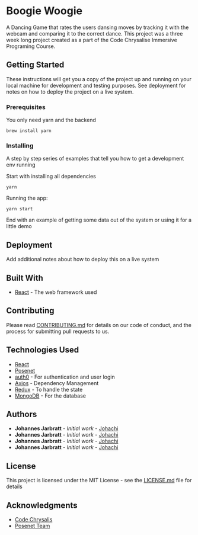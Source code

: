 # Boogie Woogie

A Dancing Game that rates the users dansing moves by tracking it with the webcam and comparing it to the correct dance. This project was a three week long project created as a part of the Code Chrysalise Immersive Programing Course.

## Getting Started

These instructions will get you a copy of the project up and running on your local machine for development and testing purposes. See deployment for notes on how to deploy the project on a live system.

### Prerequisites

You only need yarn and the backend

```
brew install yarn
```

### Installing

A step by step series of examples that tell you how to get a development env running

Start with installing all dependencies

```
yarn
```

Running the app:

```
yarn start
```

End with an example of getting some data out of the system or using it for a little demo

## Deployment

Add additional notes about how to deploy this on a live system

## Built With

* [React](https://reactjs.org/) - The web framework used

## Contributing

Please read [CONTRIBUTING.md](https://gist.github.com/PurpleBooth/b24679402957c63ec426) for details on our code of conduct, and the process for submitting pull requests to us.

## Technologies Used

- [React](https://github.com/facebook/create-react-app)
- [Posenet](https://github.com/tensorflow/tfjs-models/tree/master/posenet)
- [auth0](https://auth0.com/) - For authentication and user login
- [Axios](https://maven.apache.org/) - Dependency Management
- [Redux](https://redux.js.org/) - To handle the state
- [MongoDB](https://www.mongodb.com/) - For the database

## Authors

* **Johannes Jarbratt** - *Initial work* - [Johachi](https://github.com/johachi)
* **Johannes Jarbratt** - *Initial work* - [Johachi](https://github.com/johachi)
* **Johannes Jarbratt** - *Initial work* - [Johachi](https://github.com/johachi)
* **Johannes Jarbratt** - *Initial work* - [Johachi](https://github.com/johachi)

## License

This project is licensed under the MIT License - see the [LICENSE.md](LICENSE.md) file for details

## Acknowledgments

* [Code Chrysalis](https://www.codechrysalis.io/)
* [Posenet Team](https://github.com/tensorflow/tfjs-models/tree/master/posenet)